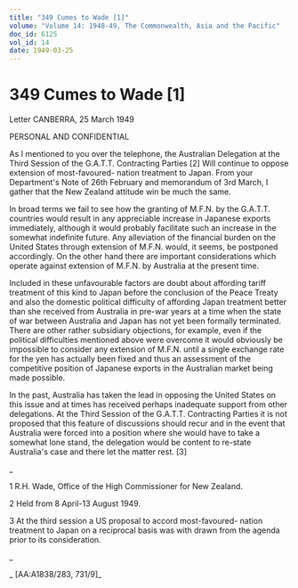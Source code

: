 ```yaml
---
title: "349 Cumes to Wade [1]"
volume: "Volume 14: 1948-49, The Commonwealth, Asia and the Pacific"
doc_id: 6125
vol_id: 14
date: 1949-03-25
---
```


# 349 Cumes to Wade [1]

Letter CANBERRA, 25 March 1949

PERSONAL AND CONFIDENTIAL

As I mentioned to you over the telephone, the Australian Delegation at the Third Session of the G.A.T.T. Contracting Parties [2] Will continue to oppose extension of most-favoured- nation treatment to Japan. From your Department's Note of 26th February and memorandum of 3rd March, I gather that the New Zealand attitude win be much the same.

In broad terms we fail to see how the granting of M.F.N. by the G.A.T.T. countries would result in any appreciable increase in Japanese exports immediately, although it would probably facilitate such an increase in the somewhat indefinite future. Any alleviation of the financial burden on the United States through extension of M.F.N. would, it seems, be postponed accordingly. On the other hand there are important considerations which operate against extension of M.F.N. by Australia at the present time.

Included in these unfavourable factors are doubt about affording tariff treatment of this kind to Japan before the conclusion of the Peace Treaty and also the domestic political difficulty of affording Japan treatment better than she received from Australia in pre-war years at a time when the state of war between Australia and Japan has not yet been formally terminated. There are other rather subsidiary objections, for example, even if the political difficulties mentioned above were overcome it would obviously be impossible to consider any extension of M.F.N. until a single exchange rate for the yen has actually been fixed and thus an assessment of the competitive position of Japanese exports in the Australian market being made possible.

In the past, Australia has taken the lead in opposing the United States on this issue and at times has received perhaps inadequate support from other delegations. At the Third Session of the G.A.T.T. Contracting Parties it is not proposed that this feature of discussions should recur and in the event that Australia were forced into a position where she would have to take a somewhat lone stand, the delegation would be content to re-state Australia's case and there let the matter rest. [3]

_

1 R.H. Wade, Office of the High Commissioner for New Zealand.

2 Held from 8 April-13 August 1949.

3 At the third session a US proposal to accord most-favoured- nation treatment to Japan on a reciprocal basis was with drawn from the agenda prior to its consideration.

_

_ [AA:A1838/283, 731/9]_
